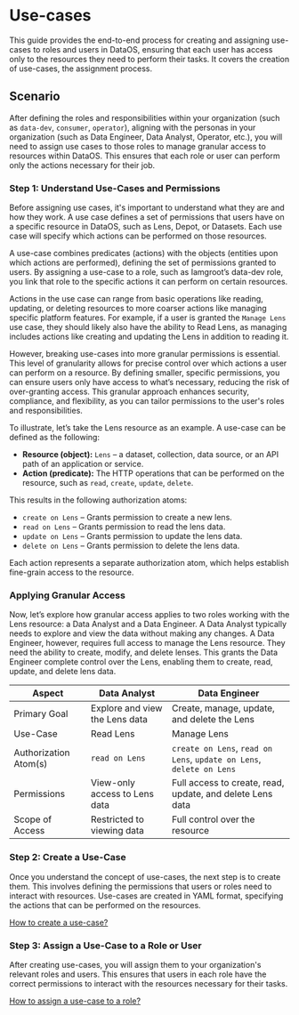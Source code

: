 # Use-cases

This guide provides the end-to-end process for creating and assigning use-cases to roles and users in DataOS, ensuring that each user has access only to the resources they need to perform their tasks. It covers the creation of use-cases, the assignment process.

## Scenario

After defining the roles and responsibilities within your organization (such as `data-dev`, `consumer`, `operator`), aligning with the personas in your organization (such as Data Engineer, Data Analyst, Operator, etc.), you will need to assign use cases to those roles to manage granular access to resources within DataOS. This ensures that each role or user can perform only the actions necessary for their job.

### **Step 1: Understand Use-Cases and Permissions**

Before assigning use cases, it's important to understand what they are and how they work. A use case defines a set of permissions that users have on a specific resource in DataOS, such as Lens, Depot, or Datasets. Each use case will specify which actions can be performed on those resources.

A use-case combines predicates (actions) with the objects (entities upon which actions are performed), defining the set of permissions granted to users. By assigning a use-case to a role, such as Iamgroot’s data-dev role, you link that role to the specific actions it can perform on certain resources.

Actions in the use case can range from basic operations like reading, updating, or deleting resources to more coarser actions like managing specific platform features. For example, if a user is granted the `Manage Lens` use case, they should likely also have the ability to Read Lens, as managing includes actions like creating and updating the Lens in addition to reading it.

However, breaking use-cases into more granular permissions is essential. This level of granularity allows for precise control over which actions a user can perform on a resource. By defining smaller, specific permissions, you can ensure users only have access to what’s necessary, reducing the risk of over-granting access. This granular approach enhances security, compliance, and flexibility, as you can tailor permissions to the user's roles and responsibilities.

To illustrate, let’s take the Lens resource as an example. A use-case can be defined as the following:

- **Resource (object):** `Lens` – a dataset, collection, data source, or an API path of an application or service.
- **Action (predicate):** The HTTP operations that can be performed on the resource, such as `read`, `create`, `update`, `delete`.

This results in the following authorization atoms:

- `create on Lens` – Grants permission to create a new lens.
- `read on Lens` – Grants permission to read the lens data.
- `update on Lens` – Grants permission to update the lens data.
- `delete on Lens` – Grants permission to delete the lens data.

Each action represents a separate authorization atom, which helps establish fine-grain access to the resource.

### **Applying Granular Access**

Now, let’s explore how granular access applies to two roles working with the Lens resource: a Data Analyst and a Data Engineer. A Data Analyst typically needs to explore and view the data without making any changes. A Data Engineer, however, requires full access to manage the Lens resource. They need the ability to create, modify, and delete lenses. This grants the Data Engineer complete control over the Lens, enabling them to create, read, update, and delete lens data.

| Aspect                | Data Analyst           | Data Engineer        |
|-----------------------|------------------------|----------------------|
| Primary Goal          | Explore and view the Lens data | Create, manage, update, and delete the Lens |
| Use-Case              | Read Lens              | Manage Lens          |
| Authorization Atom(s) | `read on Lens`         | `create on Lens`, `read on Lens`, `update on Lens`, `delete on Lens` |
| Permissions           | View-only access to Lens data | Full access to create, read, update, and delete Lens data |
| Scope of Access       | Restricted to viewing data | Full control over the resource |


### **Step 2: Create a Use-Case**

Once you understand the concept of use-cases, the next step is to create them. This involves defining the permissions that users or roles need to interact with resources. Use-cases are created in YAML format, specifying the actions that can be performed on the resources.

[How to create a use-case?]()

### **Step 3: Assign a Use-Case to a Role or User**

After creating use-cases, you will assign them to your organization's relevant roles and users. This ensures that users in each role have the correct permissions to interact with the resources necessary for their tasks.

[How to assign a use-case to a role?]()